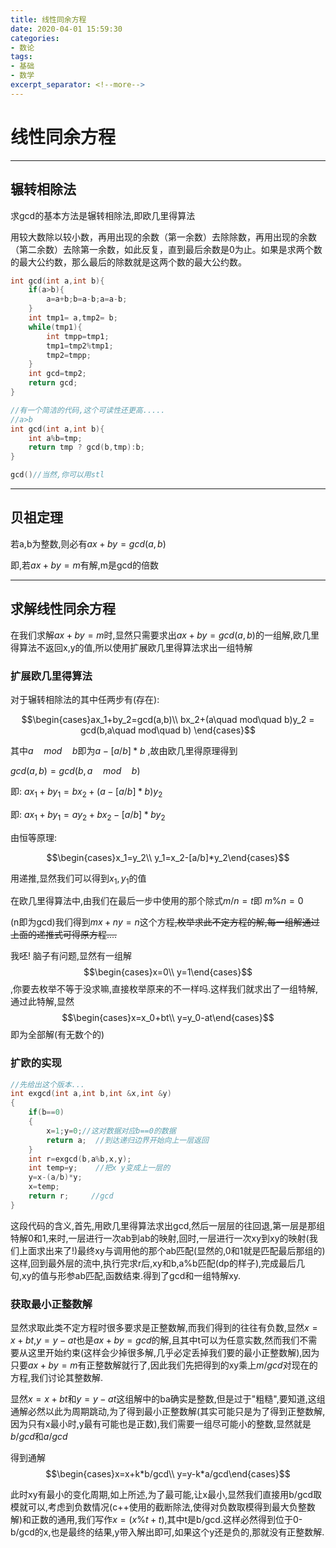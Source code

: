 ```yaml
---
title: 线性同余方程
date: 2020-04-01 15:59:30
categories:
- 数论
tags:
- 基础
- 数学
excerpt_separator: <!--more-->
---
```


# 线性同余方程

------

## 辗转相除法

求gcd的基本方法是辗转相除法,即欧几里得算法

用较大数除以较小数，再用出现的余数（第一余数）去除除数，再用出现的余数（第二余数）去除第一余数，如此反复，直到最后余数是0为止。如果是求两个数的最大公约数，那么最后的除数就是这两个数的最大公约数。
<!--more-->
```cpp
int gcd(int a,int b){
	if(a>b){
		a=a+b;b=a-b;a=a-b;
    }
    int tmp1= a,tmp2= b;
    while(tmp1){
		int tmpp=tmp1;
        tmp1=tmp2%tmp1;
        tmp2=tmpp;
    }
    int gcd=tmp2;
    return gcd;
}
```

```cpp
//有一个简洁的代码,这个可读性还更高.....
//a>b
int gcd(int a,int b){
    int a%b=tmp;
	return tmp ? gcd(b,tmp):b;
}
```

```cpp
gcd()//当然,你可以用stl
```

------

## 贝祖定理

若a,b为整数,则必有$ax+by=gcd(a,b)$

即,若$ax+by=m$有解,m是gcd的倍数

-----

## 求解线性同余方程

在我们求解$ax+by=m$时,显然只需要求出$ax+by=gcd(a,b)$的一组解,欧几里得算法不返回x,y的值,所以使用扩展欧几里得算法求出一组特解

### 扩展欧几里得算法

对于辗转相除法的其中任两步有(存在):

$$\begin{cases}ax_1+by_2=gcd(a,b)\\ bx_2+(a\quad mod\quad b)y_2 = gcd(b,a\quad  mod\quad b) \end{cases}$$

其中$a\quad mod\quad b$即为$a-[a/b]*b$ ,故由欧几里得原理得到

$gcd(a,b) = gcd(b,a\quad mod \quad b)$

即:  $ax_1+by_1=bx_2+(a-[a/b]*b)y_2$

即:  $ax_1+by_1= ay_2+bx_2-[a/b]*by_2$

由恒等原理:

$$\begin{cases}x_1=y_2\\ y_1=x_2-[a/b]*y_2\end{cases}$$

用递推,显然我们可以得到$x_1,y_1$的值

在欧几里得算法中,由我们在最后一步中使用的那个除式$m/n=t$即 $m \% n=0$

(n即为gcd)我们得到$mx+ny=n$这个方程~~,枚举求此不定方程的解,每一组解通过上面的递推式可得原方程....~~

我呸! 脑子有问题,显然有一组解$$\begin{cases}x=0\\ y=1\end{cases}$$,你要去枚举不等于没求嘛,直接枚举原来的不一样吗.这样我们就求出了一组特解,通过此特解,显然$$\begin{cases}x=x_0+bt\\ y=y_0-at\end{cases}$$即为全部解(有无数个的)

### 扩欧的实现

```cpp
//先给出这个版本...
int exgcd(int a,int b,int &x,int &y)
{
    if(b==0)
    {
        x=1;y=0;//这对数据对应b==0的数据
        return a;  //到达递归边界开始向上一层返回
    }
    int r=exgcd(b,a%b,x,y);
    int temp=y;    //把x y变成上一层的
    y=x-(a/b)*y;
    x=temp;
    return r;     //gcd
}
```

这段代码的含义,首先,用欧几里得算法求出gcd,然后一层层的往回退,第一层是那组特解0和1,来时,一层进行一次ab到ab的映射,回时,一层进行一次xy到xy的映射(我们上面求出来了!)最终xy与调用他的那个ab匹配(显然的,0和1就是匹配最后那组的)这样,回到最外层的流中,执行完求r后,xy和b,a%b匹配(dp的样子),完成最后几句,xy的值与形参ab匹配,函数结束.得到了gcd和一组特解xy.

### 获取最小正整数解

显然求取此类不定方程时很多要求是正整数解,而我们得到的往往有负数,显然$x=x+bt$,$y=y-at$也是$ax+by=gcd$的解,且其中t可以为任意实数,然而我们不需要从这里开始约束(这样会少掉很多解,几乎必定丢掉我们要的最小正整数解),因为只要$ax+by=m$有正整数解就行了,因此我们先把得到的xy乘上$m/gcd$对现在的方程,我们讨论其整数解.

显然$x=x+bt$和$y=y-at$这组解中的ba确实是整数,但是过于"粗糙",要知道,这组通解必然以此为周期跳动,为了得到最小正整数解(其实可能只是为了得到正整数解,因为只有x最小时,y最有可能也是正数),我们需要一组尽可能小的整数,显然就是$b/gcd$和$a/gcd$

得到通解$$\begin{cases}x=x+k*b/gcd\\ y=y-k*a/gcd\end{cases}$$  

此时xy有最小的变化周期,如上所述,为了最可能,让x最小,显然我们直接用b/gcd取模就可以,考虑到负数情况(c++使用的截断除法,使得对负数取模得到最大负整数解)和正数的通用,我们写作$x=(x\%t+t)%t$,其中t是b/gcd.这样必然得到位于0-b/gcd的x,也是最终的结果,y带入解出即可,如果这个y还是负的,那就没有正整数解.

